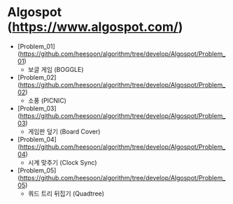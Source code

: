 Algospot (https://www.algospot.com/)
==========================================================================================

* [Problem_01] (https://github.com/heesoon/algorithm/tree/develop/Algospot/Problem_01)
  * 보글 게임 (BOGGLE)
* [Problem_02] (https://github.com/heesoon/algorithm/tree/develop/Algospot/Problem_02)
  * 소풍 (PICNIC)
* [Problem_03] (https://github.com/heesoon/algorithm/tree/develop/Algospot/Problem_03)
  * 게임판 덮기 (Board Cover)
* [Problem_04] (https://github.com/heesoon/algorithm/tree/develop/Algospot/Problem_04)
  * 시계 맞추기 (Clock Sync)
* [Problem_05] (https://github.com/heesoon/algorithm/tree/develop/Algospot/Problem_05)
  * 쿼드 트리 뒤집기 (Quadtree)